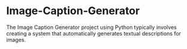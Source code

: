 # Image-Caption-Generator
The Image Caption Generator project using Python typically involves creating a system that automatically generates textual descriptions for images. 
